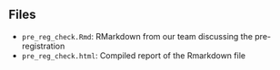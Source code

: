 ## Files

- `pre_reg_check.Rmd`: RMarkdown from our team discussing the pre-registration
- `pre_reg_check.html`: Compiled report of the Rmarkdown file
